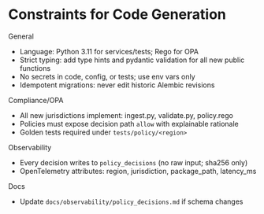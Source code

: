 # Constraints for Code Generation

General
- Language: Python 3.11 for services/tests; Rego for OPA
- Strict typing: add type hints and pydantic validation for all new public functions
- No secrets in code, config, or tests; use env vars only
- Idempotent migrations: never edit historic Alembic revisions

Compliance/OPA
- All new jurisdictions implement: ingest.py, validate.py, policy.rego
- Policies must expose decision path `allow` with explainable rationale
- Golden tests required under `tests/policy/<region>`

Observability
- Every decision writes to `policy_decisions` (no raw input; sha256 only)
- OpenTelemetry attributes: region, jurisdiction, package_path, latency_ms

Docs
- Update `docs/observability/policy_decisions.md` if schema changes
